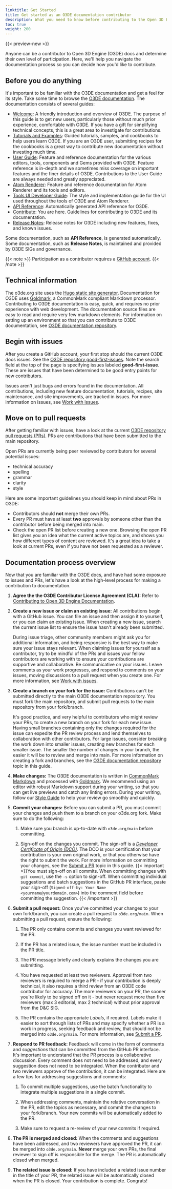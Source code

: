 ```yaml
---
linktitle: Get Started
title: Get started as an O3DE documentation contributor
description: What you need to know before contributing to the Open 3D Engine (O3DE) documentation project.  
toc: true
weight: 200
---
```


{{< preview-new >}}

Anyone can be a contributor to Open 3D Engine (O3DE) docs and determine their own level of participation. Here, we'll help you navigate the documentation process so you can decide how you'd like to contribute.

## Before you do anything

It's important to be familiar with the O3DE documentation and get a feel for its style. Take some time to browse the [O3DE documentation](https://www.o3de.org/docs). The documentation consists of several guides:

* [Welcome](https://www.o3de.org/docs/welcome-guide): A friendly introduction and overview of O3DE. The purpose of this guide is to get new users, particularly those without much prior experience, comfortable with O3DE. If you have a gift for simplifying technical concepts, this is a great area to investigate for contributions.
* [Tutorials and Examples](https://www.o3de.org/docs/learning-guide): Guided tutorials, samples, and cookbooks to help users learn O3DE. If you are an O3DE user, submitting recipes for the cookbooks is a great way to contribute new documentation without investing much time.
* [User Guide](https://www.o3de.org/docs/user-guide): Feature and reference documentation for the various editors, tools, components and Gems provided with O3DE. Feature reference is in-depth and we sometimes miss coverage on important features and the finer details of O3DE. Contributions to the User Guide are always needed and greatly appreciated.
* [Atom Renderer](https://www.o3de.org/docs/atom-guide): Feature and reference documentation for Atom Renderer and its tools and editors.
* [Tools UI Developer Guide](https://www.o3de.org/docs/tools-ui): The style and implementation guide for the UI used throughout the tools of O3DE and Atom Renderer.
* [API Reference](https://www.o3de.org/docs/api): Automatically generated API reference for O3DE.
* [Contribute](https://www.o3de.org/docs/contributing): You are here. Guidelines for contributing to O3DE and its documentation.
* [Release Notes](https://www.o3de.org/release-notes): Release notes for O3DE including new features, fixes, and known issues.

Some documentation, such as **API Reference**, is generated automatically. Some documentation, such as **Release Notes**, is maintained and provided by O3DE SIGs and governance.

{{< note >}}
Participation as a contributor requires a [GitHub account](https://github.com/signup).
{{< /note >}}

## Technical information

The o3de.org site uses the [Hugo static site generator](https://gohugo.io/). Documentation for O3DE uses [Goldmark](https://www.markdownguide.org/tools/hugo/), a CommonMark compliant Markdown processor. Contributing to O3DE documentation is easy, quick, and requires no prior experience with web development. The documentation source files are easy to read and require very few markdown elements. For information on setting up an environment so that you can contribute to O3DE documentation, see [O3DE documentation repository](./o3de-docs-repo-setup).

## Begin with issues

After you create a GitHub account, your first stop should the current O3DE docs issues. See the [O3DE repository good-first-issues](https://github.com/o3de/o3de.org/issues?q=is%3Aopen+is%3Aissue+label%3A%22good-first-issue%22). Note the search field at the top of the page is specifying issues labeled **good-first-issue**. These are issues that have been determined to be good entry points for new contributors.

Issues aren't just bugs and errors found in the documentation. All contributions, including new feature documentation, tutorials, recipes, site maintenance, and site improvements, are tracked in issues. For more information on issues, see [Work with issues](./work-with-issues).

## Move on to pull requests

After getting familiar with issues, have a look at the current [O3DE repository pull requests (PRs)](https://github.com/o3de/o3de.org/pulls). PRs are contributions that have been submitted to the main repository.

Open PRs are currently being peer reviewed by contributors for several potential issues:

* technical accuracy
* spelling
* grammar
* clarity
* style

Here are some important guidelines you should keep in mind about PRs in O3DE:

* Contributors should **not** merge their own PRs.
* Every PR must have at least **two** approvals by someone other than the contributor before being merged into main.
* Check the open PR list before creating a new one. Browsing the open PR list gives you an idea what the current active topics are, and shows you how different types of content are reviewed. It's a great idea to take a look at current PRs, even if you have not been requested as a reviewer.

## Documentation process overview

Now that you are familiar with the O3DE docs, and have had some exposure to issues and PRs, let's have a look at the high-level process for making a contribution to documentation.

1. **Agree the the O3DE Contributor License Agreement (CLA):** Refer to [Contributing to Open 3D Engine Documentation](https://github.com/o3de/o3de.org/CONTRIBUTING.md).

1. **Create a new issue or claim an existing issue:** All contributions begin with a GitHub issue. You can file an issue and then assign it to yourself, or you can claim an existing issue. When creating a new issue, search the current issue list to ensure the issue hasn't already been submitted.

   During issue triage, other community members might ask you for additional information, and being responsive is the best way to make sure your issue stays relevant. When claiming issues for yourself as a contributor, try to be mindful of the PRs and issues your fellow contributors are working with to ensure your contributions are supportive and collaborative. Be communicative on your issues. Leave comments as your work progresses, and respond to comments on your issues, moving discussions to a pull request when you create one. For more information, see [Work with issues](./work-with-issues).

1. **Create a branch on your fork for the issue:** Contributions can't be submitted directly to the main O3DE documentation repository. You must fork the main repository, and submit pull requests to the main repository from your fork/branch.

   It's good practice, and very helpful to contributors who might review your PRs, to create a new branch on your fork for each new issue. Having small branches containing only the changes required for the issue can expedite the PR review process and lend themselves to collaboration with other contributors. For large issues, consider breaking the work down into smaller issues, creating new branches for each smaller issue. The smaller the number of changes in your branch, the easier it will be to review and merge into main. For more information on creating a fork and branches, see the [O3DE documentation repository](./o3de-docs-repo-setup) topic in this guide.

1. **Make changes:** The O3DE documentation is written in [CommonMark Markdown](https://commonmark.org/) and processed with [Goldmark](https://www.markdownguide.org/tools/hugo/). We recommend using an editor with robust Markdown support during your writing, so that you can get live previews and catch any linting errors. During your writing, follow our [Style Guide](./style-guide) to help your review go smoothly and quickly.

1. **Commit your changes:** Before you can submit a PR, you must commit your changes and push them to a branch on your o3de.org fork. Make sure to do the following:

   1. Make sure you branch is up-to-date with `o3de.org/main` before committing.

   2. Sign-off on the changes you commit. The sign-off is a [*Developer Certificate of Origin (DCO)*](https://github.com/apps/dco). The DCO is your certification that your contribution is your own original work, or that you otherwise have the right to submit the work. For more information on committing your changes, see the [Submit a PR](./submit-a-pr) topic in this guide.
   {{< important >}}You must sign-off on all commits. When committing changes with `git commit`, use the `-s` option to sign-off. When committing individual suggestions and batch suggestions in the GitHub PR interface, paste your sign-off (`Signed-off-by: Your Name <yourname@yourdomain.com>`) into the comment field before committing the suggestion.
   {{< /important >}}

1. **Submit a pull request:** Once you've committed your changes to your own fork/branch, you can create a pull request to `o3de.org/main`. When submitting a pull request, ensure the following:

   1. The PR only contains commits and changes you want reviewed for the PR.

   2. If the PR has a related issue, the issue number must be included in the PR title.

   3. The PR message briefly and clearly explains the changes you are submitting.

   4. You have requested at least two reviewers. Approval from two reviewers is required to merge a PR - if your contribution is deeply technical, it also requires a third review from an O3DE code contributor for accuracy. The more reviewers on your PR, the sooner you're likely to be signed off on it - but never request more than five reviewers (max 3 editorial, max 2 technical) without prior approval from the D&C SIG.

   5. The PR contains the appropriate *Labels*, if required. Labels make it easier to sort through lists of PRs and may specify whether a PR is a work in progress, seeking feedback and review, that should not be merged into `o3de.org/main`. For more information, see [Submit a PR](./submit-a-pr).

1. **Respond to PR feedback:** Feedback will come in the form of comments and *suggestions* that can be committed from the GitHub PR interface. It's important to understand that the PR process is a collaborative discussion. Every comment does not need to be addressed, and every suggestion does not need to be integrated. When the contributor and two reviewers approve of the contribution, it can be integrated. Here are a few tips for addressing suggestions and comments:

   1. To commit multiple suggestions, use the batch functionality to integrate multiple suggestions in a single commit.

   2. When addressing comments, maintain the relative conversation in the PR, edit the topics as necessary, and commit the changes to your fork/branch. Your new commits will be automatically added to the PR.

   3. Make sure to request a re-review of your new commits if required. 

1. **The PR is merged and closed:** When the comments and suggestions have been addressed, and two reviewers have approved the PR, it can be merged into `o3de.org/main`. **Never** merge your own PRs, the final reviewer to sign off is responsible for the merge. The PR is automatically closed when merged.

1. **The related issue is closed:** If you have included a related issue number in the title of your PR, the related issue will be automatically closed when the PR is closed. Your contribution is complete. Congrats!
